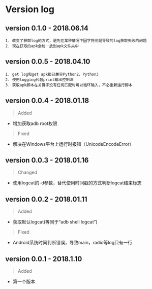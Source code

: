 # Version log

## version 0.1.0 - 2018.06.14

    1. 改变了获取log的方式，避免在某种情况下因字符问题导致的log获取失败的问题
    2. 现在获取的apk会统一放到apk文件夹中

## version 0.0.5 - 2018.04.10

    1. get log和get apk都已兼容Python2、Python3
    2. 使用logging代替print输出控制流
    3. 获取apk脚本在关键字没有任何匹配时可以循环输入，不必重新运行脚本

## version 0.0.4 - 2018.01.18

> Added
* 增加获取adb root权限

> Fixed
* 解决在Windows平台上运行时报错（UnicodeEncodeError）

## version 0.0.3 - 2018.01.16

> Changed
* 使用logcat的-d参数，替代使用时间戳的方式判断logcat结束标志

## version 0.0.2 - 2018.01.11

> Added
* 获取默认logcat(等同于“adb shell logcat”)

> Fixed
* Android系统时间判断错误，导致main，radio等log只有一行

## version 0.0.1 - 2018.1.10

> Added
* 第一个版本
